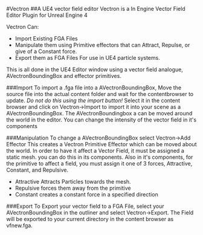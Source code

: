 #Vectron
##A UE4 vector field editor 
Vectron is a In Engine Vector Field Editor Plugin for Unreal Engine 4

Vectron Can:

- Import Existing FGA Files
- Manipulate them using Primitive effectors that can Attract, Repulse, or give of a Constant force.
- Export them as FGA Files For use in UE4 particle systems.

This is all done in the UE4 Editor window using a vector field analogue, AVectronBoundingBox and effector primitives.

###Import
To import a .fga file into a AVectronBoundingBox, Move the source file into the actual content folder and wait for the contentbrowser to update. 
*Do not do this using the import button!*
Select it in the content browser and click on Vectron->Import to import it into your scene as a AVectronBoundingBox.
The AVectronBoundingbox a can be moved around the world in the editor.
You can change the intensity of the vector field in it's components

###Manipulation
To change a AVectronBoundingBox select Vectron->Add Effector
This creates a Vectron Primitive Effector which can be moved about the world.
In order to have it affect a Vector Field, it must be assigned a static mesh. you can do this in its components.
Also in it's components, for the primitive to affect a field, you must assign it one of 3 forces, Attractive, Constant, and Repulsive.
- Attractive Attracts Particles towards the mesh.
- Repulsive forces them away from the primitive
- Constant creates a constant force in a specified direction

###Export
To Export your vector field to a FGA File, select your AVectronBoundingBox in the outliner and select Vectron->Export.
The Field will be exported to your current directory in the content browser as vfnew.fga.